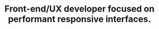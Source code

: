 ---
title: 'Front-end/UX developer focused on performant responsive interfaces.'
description: 'A self-taught developer. Part of the fast-growing team at HTEC Group. Living between fast sprints and edgy features. Enjoying life as a JavaScript developer and WordPress enthusiast. Husband and father.'
info: 'Part of WordCamp Europe 2018 organising team.'
tags: []
categories: []
slug: ''
draft: false
---